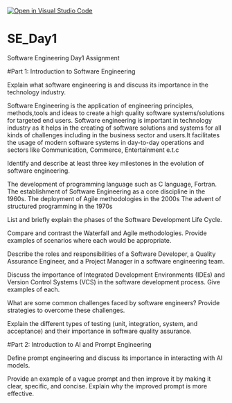 [![Open in Visual Studio Code](https://classroom.github.com/assets/open-in-vscode-2e0aaae1b6195c2367325f4f02e2d04e9abb55f0b24a779b69b11b9e10269abc.svg)](https://classroom.github.com/online_ide?assignment_repo_id=15564557&assignment_repo_type=AssignmentRepo)
# SE_Day1
Software Engineering Day1 Assignment

#Part 1: Introduction to Software Engineering

Explain what software engineering is and discuss its importance in the technology industry.

Software Engineering is the application of engineering principles, methods,tools and ideas to create a high quality software systems/solutions for targeted end users.
Software engineering is important in technology industry as it helps in the creating of software solutions and systems for all kinds of challenges including in the business sector and users.It facilitates the usage of modern software systems in day-to-day operations and sectors like Communication, Commerce, Entertainment e.t.c

Identify and describe at least three key milestones in the evolution of software engineering.

The development of programming language such as C language, Fortran.
The establishment of Software Engineering as a core discipline in the 1960s.
The deployment of Agile methodologies in the 2000s
The advent of structured programming in the 1970s


List and briefly explain the phases of the Software Development Life Cycle.


Compare and contrast the Waterfall and Agile methodologies. Provide examples of scenarios where each would be appropriate.


Describe the roles and responsibilities of a Software Developer, a Quality Assurance Engineer, and a Project Manager in a software engineering team.


Discuss the importance of Integrated Development Environments (IDEs) and Version Control Systems (VCS) in the software development process. Give examples of each.


What are some common challenges faced by software engineers? Provide strategies to overcome these challenges.


Explain the different types of testing (unit, integration, system, and acceptance) and their importance in software quality assurance.


#Part 2: Introduction to AI and Prompt Engineering


Define prompt engineering and discuss its importance in interacting with AI models.


Provide an example of a vague prompt and then improve it by making it clear, specific, and concise. Explain why the improved prompt is more effective.
